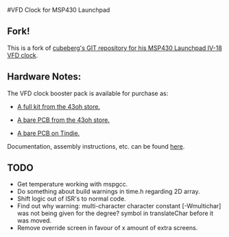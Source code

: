#VFD Clock for MSP430 Launchpad

## Fork!
This is a fork of [cubeberg's GIT repository for his MSP430 Launchpad IV-18
VFD clock](https://github.com/cubeberg/Clock).

## Hardware Notes:
The VFD clock booster pack is available for purchase as:
* [A full kit from the 43oh store.](
   http://store.43oh.com/index.php?route=product/product&manufacturer_id=12&product_id=95)

* [A bare PCB from the 43oh store.](
   http://store.43oh.com/index.php?route=product/product&manufacturer_id=12&product_id=101)

* [A bare PCB on Tindie.](
   https://www.tindie.com/products/cubeberg/iv-18-vfd-clock-bare-pcb-launchpad-booster/)

Documentation, assembly instructions, etc. can be found [here](
http://forum.43oh.com/topic/2487-siv-18-vfd-clock-booster-pack/).

## TODO
* Get temperature working with mspgcc.
* Do something about build warnings in time.h regarding 2D array.
* Shift logic out of ISR's to normal code.
* Find out why warning: multi-character character constant [-Wmultichar] was
  not being given for the degree? symbol in translateChar before it was moved.
* Remove override screen in favour of x amount of extra screens.

